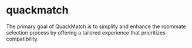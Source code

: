 # quackmatch
The primary goal of QuackMatch is to simplify and enhance the roommate selection process by offering a tailored experience that prioritizes compatibility. 
